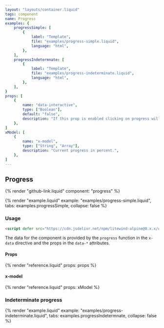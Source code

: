 ```yaml
---
layout: "layouts/container.liquid"
tags: component
name: Progress
examples: {
    progressSimple: [
        {
            label: "Template",
            file: "examples/progress-simple.liquid",
            language: "html",
        },
    ],
    progressIndetermnate: [
        {
            label: "Template",
            file: "examples/progress-indeterminate.liquid",
            language: "html",
        },
    ],
}
props: [
    {
        name: "data-interactive",
        type: ["Boolean"],
        default: "false",
        description: "If this prop is enabled clicking on progress will dispatch `progress-clicked` event with the clicked position.",
    },
]
xModel: [
    {
        name: "x-model",
        type: ["String", "Array"],
        description: "Current progress in percent.",
    },
]
---
```

## Progress

{% render "github-link.liquid" component: "progress" %}

{% render "example.liquid" example: "examples/progress-simple.liquid", tabs: examples.progressSimple, collapse: false %}

### Usage

```html
<script defer src="https://cdn.jsdelivr.net/npm/litewind-alpine@0.x.x/components/progress/dist/cdn.min.js"></script>
```

The data for the component is provided by the `progress` function in the `x-data` directive and the props in the `data-*` attributes.

#### Props

{% render "reference.liquid" props: props %}

#### x-model

{% render "reference.liquid" props: xModel %}

### Indeterminate progress

{% render "example.liquid" example: "examples/progress-indeterminate.liquid", tabs: examples.progressIndetermnate, collapse: false %}
